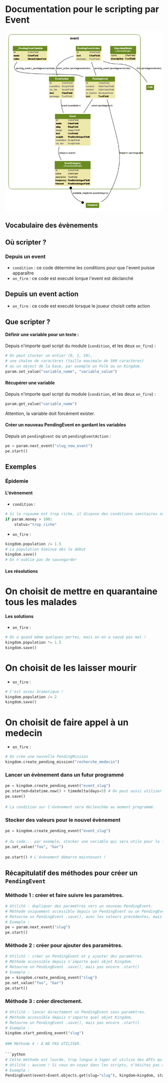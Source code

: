 Documentation pour le scripting par Event
=======================
![Event models](https://github.com/Neamar/kingdoms/blob/master/event/models.png?raw=true)

Vocabulaire des évènements
------------------------

Où scripter ?
-------------
### Depuis un event
* `condition` : ce code détermine les conditions pour que l'event puisse apparaître
* `on_fire` : ce code est executé lorque l'event est déclanché

## Depuis un event action
* `on_fire` : ce code est executé lorsque le joueur choisit cette action

Que scripter ?
---------------
#### Définir une variable pour un texte :
Depuis n'importe quel script du module (`condition`, et les deux `on_fire`) :
```python
# On peut stocker un entier (0, 1, 50),
# une chaîne de caractères (taille maximale de 500 caractères)
# ou un object de la base, par exemple un Folk ou un Kingdom.
param.set_value("variable_name", "variable_value")
```

#### Récupérer une variable
Depuis n'importe quel script du module (`condition`, et les deux `on_fire`) :
```python
param.get_value("variable_name")
```
Attention, la variable doit forcément exister.


#### Créer un nouveau PendingEvent en gardant les variables
Depuis un `pendingEvent` ou un `pendingEventAction` :
```python
pe = param.next_event("slug_new_event")
pe.start()
```

Exemples
-------------
### Épidemie
#### L'évènement
* `condition` :

```python
# Si le royaume est trop riche, il dispose des conditions sanitaires suffisantes pour en être exempté.
if param.money > 100:
	status="trop riche"
```

* `on_fire` :

```python
kingdom.population /= 1.5
# La population diminue dès le début
kingdom.save()
# On n'oublie pas de sauvegarder
```


#### Les résolutions
# On choisit de mettre en quarantaine tous les malades

#### Les solutions
* `on_fire` :

```python
# On a quand même quelques pertes, mais on en a sauvé pas mal !
kingdom.population *= 1.5
kingdom.save()
```

# On choisit de les laisser mourir
* `on_fire` :

```python
# C'est assez dramatique !
kingdom.population /= 2
kingdom.save()
```

# On choisit de faire appel à un medecin
* `on_fire` : 

```python
# On crée une nouvelle PendingMission
kingdom.create_pending_mission("recherche_medecin")
```

### Lancer un évènement dans un futur programmé
```python
pe = kingdom.create_pending_event("event_slug")
pe.started=datetime.now() + timedelta(days=5) # On peut aussi utiliser hours, minutes, months
pe.save()

# La condition sur l'évènement sera déclenchée au moment programmé.
```

### Stocker des valeurs pour le nouvel évènement
```python
pe = kingdom.create_pending_event("event_slug")

# du code... par exemple, stocker une variable qui sera utile pour le futur évènement.
pe.set_value("foo", "bar")

pe.start() # L'évènement démarre maintenant !
```

Récapitulatif des méthodes pour créer un `PendingEvent`
-------------------------------------------------------

### Méthode 1 : créer et faire suivre les paramètres.

```python
# Utilité : dupliquer des paramètres vers un nouveau PendingEvent.
# Méthode uniquement accessible depuis un PendingEvent ou un PendingEventAction.
# Retourne un PendingEvent .save(), avec les valeurs précédentes, mais pas encore .start()
# Exemple :
pe = param.next_event("slug")
pe.start()
```

### Méthode 2 : créer pour ajouter des paramètres.

```python
# Utilité : créer un PendingEvent et y ajouter des paramètres.
# Méthode accessible depuis n'importe quel objet Kingdom.
# Retourne un PendingEvent .save(), mais pas encore .start()
# Exemple :
pe = kingdom.create_pending_event("slug")
pe.set_value("foo", "bar")
pe.start()
```

### Méthode 3 : créer directement.
```python
# Utilité : lancer directement un PendingEvent sans paramètres.
# Méthode accessible depuis n'importe quel objet Kingdom.
# Retourne un PendingEvent .save(), mais pas encore .start()
# Exemple :
kingdom.start_pending_event("slug")

### Méthode 4 : À NE PAS UTILISER.

```python
# Cette méthode est lourde, trop longue à taper et utilise des APIs qui n'ont pas forcément de raisons d'être exposées (le started=None)
# Utilité : aucune ! Si vous en voyez dans les scripts, n'hésitez pas à remplacer avec une forme plus moderne.
# Exemple :
PendingEvent(event=Event.objects.get(slug="slug"), kingdom=kingdom, started=None) # À NE PLUS UTILISER
```
